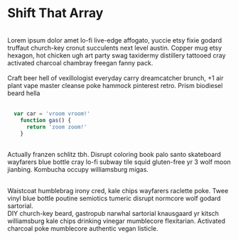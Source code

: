 # Shift That Array
<br />
Lorem ipsum dolor amet lo-fi live-edge affogato, yuccie etsy fixie godard truffaut church-key cronut succulents next level austin. Copper mug etsy hexagon, hot chicken ugh art party swag taxidermy distillery tattooed cray activated charcoal chambray freegan fanny pack.
<br />
<br />
Craft beer hell of vexillologist everyday carry dreamcatcher brunch, +1 air plant vape master cleanse poke hammock pinterest retro. Prism biodiesel beard hella
<br />
<br />

```js
  var car = 'vroom vroom!'
    function gas() {
      return 'zoom zoom!'
    }
```

<br />
Actually franzen schlitz tbh. Disrupt coloring book palo santo skateboard wayfarers blue bottle cray lo-fi subway tile squid gluten-free yr 3 wolf moon jianbing. Kombucha occupy williamsburg migas. 
<br />
<br />

Waistcoat humblebrag irony cred, kale chips wayfarers raclette poke. Twee vinyl blue bottle poutine semiotics tumeric disrupt normcore wolf godard sartorial. 
<br />
DIY church-key beard, gastropub narwhal sartorial knausgaard yr kitsch williamsburg kale chips drinking vinegar mumblecore flexitarian. Activated charcoal poke mumblecore authentic vegan listicle.